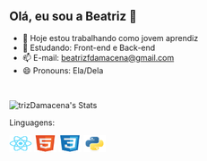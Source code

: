 ## Olá, eu sou a Beatriz 👋


- 🔭 Hoje estou trabalhando como jovem aprendiz 
- 🌱 Estudando: Front-end e Back-end 
- 📫 E-mail: beatrizfdamacena@gmail.com
- 😄 Pronouns: Ela/Dela
<br/>

![trizDamacena's Stats](https://github-readme-stats.vercel.app/api?username=trizDamacena&theme=vue-dark&show_icons=true&hide_border=true&count_private=true)

Linguagens:
<div>
<img align="center" alt="Rafa-React" height="30" width="40" src="https://raw.githubusercontent.com/devicons/devicon/master/icons/react/react-original.svg">
<img align="center" alt="Rafa-HTML" height="30" width="40" src="https://raw.githubusercontent.com/devicons/devicon/master/icons/html5/html5-original.svg">
<img align="center" alt="Rafa-CSS" height="30" width="40" src="https://raw.githubusercontent.com/devicons/devicon/master/icons/css3/css3-original.svg">
<img align="center" alt="Rafa-Python" height="30" width="40" src="https://raw.githubusercontent.com/devicons/devicon/master/icons/python/python-original.svg">
</div>
